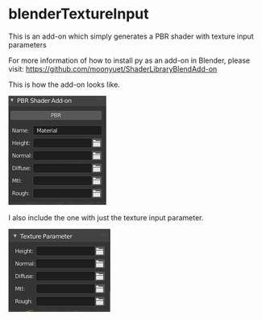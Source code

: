 # blenderTextureInput
This is an add-on which simply generates a PBR shader with texture input parameters

For more information of how to install py as an add-on in Blender, please visit: https://github.com/moonyuet/ShaderLibraryBlendAdd-on

This is how the add-on looks like.

![alt text](https://github.com/moonyuet/blenderTextureInput/blob/main/textureInput/texture%20map%20input.JPG?raw=true)

I also include the one with just the texture input parameter.

![alt text](https://github.com/moonyuet/blenderTextureInput/blob/main/textureInput/texture%20Parameter.JPG?raw=true)
